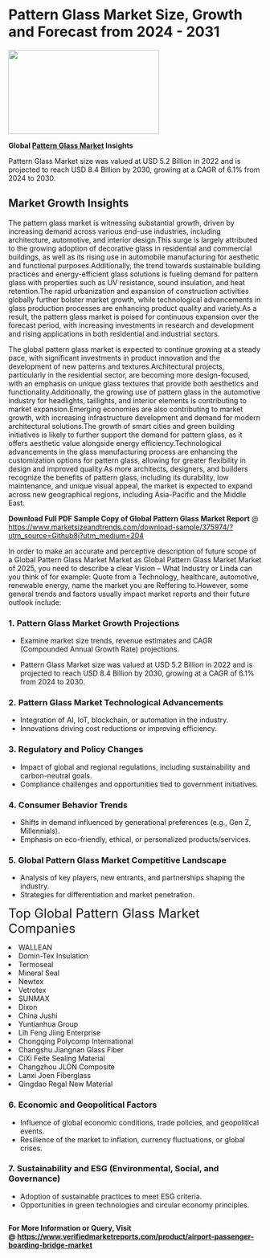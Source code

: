 <H1>Pattern Glass Market Size, Growth and Forecast from 2024 - 2031</H1><img class="aligncenter size-medium wp-image-584254" src="https://thirdeyenews.in/wp-content/uploads/2024/09/Global-Market-Research-300x168.jpeg" alt="" width="300" height="168" /><p><strong>Global&nbsp;<a href="https://www.marketsizeandtrends.com/download-sample/375974/?utm_source=Github8j?utm_medium=204">Pattern Glass Market</a> Insights</strong></p><p>Pattern Glass Market size was valued at USD 5.2 Billion in 2022 and is projected to reach USD 8.4 Billion by 2030, growing at a CAGR of 6.1% from 2024 to 2030.</p><p><h2>Market Growth Insights</h2> <p>The pattern glass market is witnessing substantial growth, driven by increasing demand across various end-use industries, including architecture, automotive, and interior design.This surge is largely attributed to the growing adoption of decorative glass in residential and commercial buildings, as well as its rising use in automobile manufacturing for aesthetic and functional purposes.Additionally, the trend towards sustainable building practices and energy-efficient glass solutions is fueling demand for pattern glass with properties such as UV resistance, sound insulation, and heat retention.The rapid urbanization and expansion of construction activities globally further bolster market growth, while technological advancements in glass production processes are enhancing product quality and variety.As a result, the pattern glass market is poised for continuous expansion over the forecast period, with increasing investments in research and development and rising applications in both residential and industrial sectors.</p> <p>The global pattern glass market is expected to continue growing at a steady pace, with significant investments in product innovation and the development of new patterns and textures.Architectural projects, particularly in the residential sector, are becoming more design-focused, with an emphasis on unique glass textures that provide both aesthetics and functionality.Additionally, the growing use of pattern glass in the automotive industry for headlights, taillights, and interior elements is contributing to market expansion.Emerging economies are also contributing to market growth, with increasing infrastructure development and demand for modern architectural solutions.The growth of smart cities and green building initiatives is likely to further support the demand for pattern glass, as it offers aesthetic value alongside energy efficiency.Technological advancements in the glass manufacturing process are enhancing the customization options for pattern glass, allowing for greater flexibility in design and improved quality.As more architects, designers, and builders recognize the benefits of pattern glass, including its durability, low maintenance, and unique visual appeal, the market is expected to expand across new geographical regions, including Asia-Pacific and the Middle East.<p><span class=""><strong>Download Full PDF Sample Copy of Global Pattern Glass Market Report</strong> @ <a href="https://www.marketsizeandtrends.com/download-sample/375974/?utm_source=Github8j?utm_medium=204" target="_blank">https://www.marketsizeandtrends.com/download-sample/375974/?utm_source=Github8j?utm_medium=204</a></span></p><p>In order to make an accurate and perceptive description of future scope of a Global&nbsp;Pattern Glass Market Market as Global&nbsp;Pattern Glass Market Market of 2025, you need to describe a clear Vision &ndash; What Industry or Linda can you think of for example: Quote from a Technology, healthcare, automotive, renewable energy, name the market you are Reffering to.However, some general trends and factors usually impact market reports and their future outlook include:</p><h3>1.&nbsp;<strong>Pattern Glass Market Growth Projections</strong></h3><ul><li>Examine market size trends, revenue estimates and CAGR (Compounded Annual Growth Rate) projections.</li><li><p>Pattern Glass Market size was valued at USD 5.2 Billion in 2022 and is projected to reach USD 8.4 Billion by 2030, growing at a CAGR of 6.1% from 2024 to 2030.</p></li></ul><h3>2.&nbsp;<strong>Pattern Glass Market Technological Advancements</strong></h3><ul><li>Integration of AI, IoT, blockchain, or automation in the industry.</li><li>Innovations driving cost reductions or improving efficiency.</li></ul><h3>3.&nbsp;<strong>Regulatory and Policy Changes</strong></h3><ul><li>Impact of global and regional regulations, including sustainability and carbon-neutral goals.</li><li>Compliance challenges and opportunities tied to government initiatives.</li></ul><h3>4.&nbsp;<strong>Consumer Behavior Trends</strong></h3><ul><li>Shifts in demand influenced by generational preferences (e.g., Gen Z, Millennials).</li><li>Emphasis on eco-friendly, ethical, or personalized products/services.</li></ul><h3>5.&nbsp;<strong>Global Pattern Glass Market Competitive Landscape</strong></h3><ul><li>Analysis of key players, new entrants, and partnerships shaping the industry.</li><li>Strategies for differentiation and market penetration.</li></ul><p data-pm-slice="1 1 []"><span style="color: inherit; font-family: inherit; font-size: 25px;">Top Global Pattern Glass Market Companies</span></p><div class="" data-test-id=""><p><li>WALLEAN</li><li> Domin-Tex Insulation</li><li> Termoseal</li><li> Mineral Seal</li><li> Newtex</li><li> Vetrotex</li><li> SUNMAX</li><li> Dixon</li><li> China Jushi</li><li> Yuntianhua Group</li><li> Lih Feng Jiing Enterprise</li><li> Chongqing Polycomp International</li><li> Changshu Jiangnan Glass Fiber</li><li> CiXi Feite Sealing Material</li><li> Changzhou JLON Composite</li><li> Lanxi Joen Fiberglass</li><li> Qingdao Regal New Material</li></p></div><h3>6.&nbsp;<strong>Economic and Geopolitical Factors</strong></h3><ul><li>Influence of global economic conditions, trade policies, and geopolitical events.</li><li>Resilience of the market to inflation, currency fluctuations, or global crises.</li></ul><h3>7.&nbsp;<strong>Sustainability and ESG (Environmental, Social, and Governance)</strong></h3><ul><li>Adoption of sustainable practices to meet ESG criteria.</li><li>Opportunities in green technologies and circular economy principles.</li></ul><h2><strong style="font-size: 14px;">For More Information or Query, Visit @&nbsp;</strong><a style="background-color: #ffffff; font-size: 14px;" href="https://www.marketsizeandtrends.com/report/pattern-glass-market/" target="_blank">https://www.verifiedmarketreports.com/product/airport-passenger-boarding-bridge-market</a></h2>